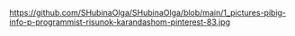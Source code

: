 https://github.com/SHubinaOlga/SHubinaOlga/blob/main/1_pictures-pibig-info-p-programmist-risunok-karandashom-pinterest-83.jpg
